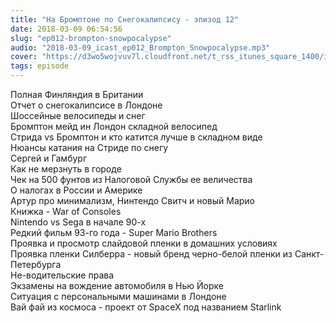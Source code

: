 ```yaml
---
title: "На Бромптоне по Снегокалипсису - эпизод 12"
date: 2018-03-09 06:54:56
slug: "ep012-brompton-snowpocalypse"
audio: "2018-03-09_icast_ep012_Brompton_Snowpocalypse.mp3"
cover: "https://d3wo5wojvuv7l.cloudfront.net/t_rss_itunes_square_1400/images.spreaker.com/original/21588f5e0ab64ddb713216afbcf66a5a.jpg"
tags: episode
---
```

Полная Финляндия в Британии  
Отчет о снегокалипсисе в Лондоне  
Шоссейные велосипеды и снег  
Бромптон мейд ин Лондон складной велосипед  
Стрида vs Бромптон и кто катится лучше в складном виде  
Нюансы катания на Стриде по снегу  
Сергей и Гамбург  
Как не мерзнуть в городе  
Чек на 500 фунтов из Налоговой Службы ее величества  
О налогах в России и Америке  
Артур про минимализм, Нинтендо Свитч и новый Марио  
Книжка - War of Consoles  
Nintendo vs Sega в начале 90-х  
Редкий фильм 93-го года - Super Mario Brothers  
Проявка и просмотр слайдовой пленки в домашних условиях  
Проявка пленки Силберра - новый бренд черно-белой пленки из Санкт-Петербурга  
Не-водительские права  
Экзамены на вождение автомобиля в Нью Йорке  
Ситуация с персональными машинами в Лондоне  
Вай фай из космоса - проект от SpaceX под названием Starlink
